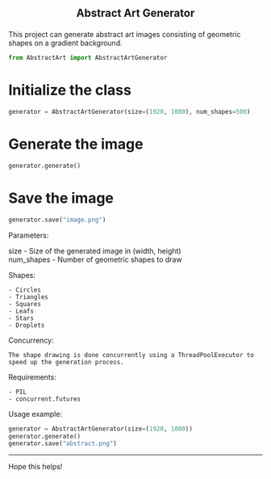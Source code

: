 <h2><p align="center">Abstract Art Generator</p></h2>

This project can generate abstract art images consisting of geometric shapes on a gradient background.

```python
from AbstractArt import AbstractArtGenerator
```

# Initialize the class 
```python
generator = AbstractArtGenerator(size=(1920, 1080), num_shapes=500)
```

# Generate the image
```python
generator.generate()
```

# Save the image 
```python
generator.save("image.png")
```
Parameters:

size - Size of the generated image in (width, height)  
num_shapes - Number of geometric shapes to draw

Shapes:
```
- Circles   
- Triangles
- Squares   
- Leafs     
- Stars
- Droplets
```

Concurrency:
```
The shape drawing is done concurrently using a ThreadPoolExecutor to  
speed up the generation process.
```

Requirements:
```
- PIL
- concurrent.futures
```

Usage example:
```python
generator = AbstractArtGenerator(size=(1920, 1080))
generator.generate()
generator.save("abstract.png")
```

<hr>

Hope this helps!
